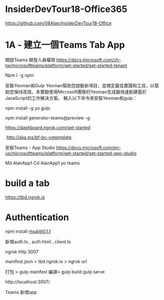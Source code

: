 # InsiderDevTour18-Office365

https://github.com/08Alan/InsiderDevTour18-Office

# 1A - 建立一個Teams Tab App
開啟Teams 開發人員權限
https://docs.microsoft.com/zh-tw/microsoftteams/platform/get-started/get-started-tenant

Npm I -g npm

安裝Yeoman和Gulp Yeoman幫助您啟動新項目，並規定最佳實踐和工具，以幫助您保持高效。本實驗使用Microsoft團隊的Yeoman生成器快速創建基於JavaScript的工作解決方案。 輸入以下命令來安裝Yeoman和gulp：

npm install -g yo gulp

npm install generator-teams@preview -g

https://dashboard.ngrok.com/get-started

 http://aka.ms/bf-bc-vstemplate.

安裝Teams - App Studio
https://docs.microsoft.com/en-us/microsoftteams/platform/get-started/get-started-app-studio

Md AlanApp1
Cd AlanApp1
yo teams

# build a tab
https://tbd.ngrok.io
# Authentication 
npm install msal@0.1.1

新增auth.ts , auth.html , client.ts

ngrok http 3007

manifest.json > 
tbd.ngrok.io > ngrok url

打包 > 
gulp manifest
 編譯>
gulp build
gulp serve

http://localhost:3007/

Teams 新增app

